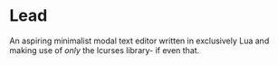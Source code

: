 # Lead

An aspiring minimalist modal text editor written in exclusively Lua and making
use of *only* the lcurses library- if even that.
